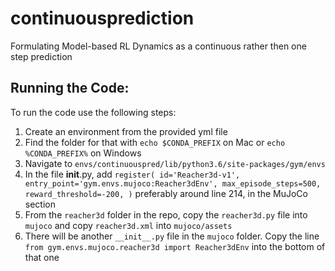 # continuousprediction
Formulating Model-based RL Dynamics as a continuous rather then one step prediction

## Running the Code:

To run the code use the following steps:

1. Create an environment from the provided yml file
2. Find the folder for that with `echo $CONDA_PREFIX` on Mac or `echo %CONDA_PREFIX%` on Windows
3. Navigate to `envs/continuouspred/lib/python3.6/site-packages/gym/envs`
4. In the file __init__.py, add ```register(
    id='Reacher3d-v1',
    entry_point='gym.envs.mujoco:Reacher3dEnv',
    max_episode_steps=500,
    reward_threshold=-200,
)``` preferably around line 214, in the MuJoCo section
5. From the `reacher3d` folder in the repo, copy the `reacher3d.py` file into `mujoco` and copy `reacher3d.xml` into `mujoco/assets`
6. There will be another `__init__.py` file in the `mujoco` folder. Copy the line `from gym.envs.mujoco.reacher3d import Reacher3dEnv` into the bottom of that one
